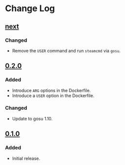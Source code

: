 # Change Log

## [next]

### Changed
- Remove the `USER` command and run `steamcmd` via `gosu`.

## [0.2.0]

### Added
- Introduce `ARG` options in the Dockerfile.
- Introduce a `USER` option in the Dockerfile.

### Changed
- Update to gosu 1.10.

## [0.1.0]

### Added
- Initial release.

[next]: https://github.com/dst-academy/docker-steamcmd/compare/v0.2.0...HEAD
[0.2.0]: https://github.com/dst-academy/docker-steamcmd/compare/v0.1.0...v0.2.0
[0.1.0]: https://github.com/dst-academy/docker-steamcmd/compare/55cdeb0752d6c6305e667d79f3abba50c459c15e...v0.1.0
